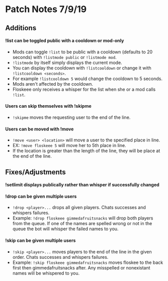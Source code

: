 # Patch Notes 7/9/19

## Additions

#### !list can be toggled public with a cooldown or mod-only
- Mods can toggle `!list` to be public with a cooldown (defaults to 20 seconds) with `!listmode public` or `!listmode mod`.
- `!listmode` by itself simply displays the current mode.
- You can display the cooldown with `!listcooldown` or change it with `!listcooldown <seconds>`.
- For example `!listcooldown 5` would change the cooldown to 5 seconds.
- Mods aren't affected by the cooldown.
- Floskeee only receives a whisper for the list when she or a mod calls `!list`.

#### Users can skip themselves with !skipme
- `!skipme` moves the requesting user to the end of the line.

#### Users can be moved with !move
- `!move <user> <location>` will move a user to the specified place in line.
- EX: `!move floskeee 5` will move her to 5th place in line.
- If the location is greater than the length of the line, they will be place at the end of the line.

## Fixes/Adjustments

#### !setlimit displays publically rather than whisper if successfully changed

#### !drop can be given multiple users
- `!drop <player>...` drops all given players. Chats successes and whispers failures.
- Example: `!drop floskeee gimmedafruitsnacks` will drop both players from the queue. If one of the names are spelled wrong or not in the queue the bot will whisper the failed names to you.

#### !skip can be given multiple users
- `!skip <player>...` moves players to the end of the line in the given order. Chats successes and whispers failures.
- Example: `!skip floskeee gimmedafruitsnacks` moves floskee to the back first then gimmedafruitsnacks after. Any misspelled or nonexistant names will be whispered to you.
